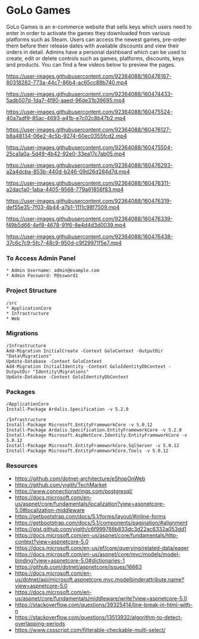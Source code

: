 # GoLo Games

GoLo Games is an e-commerce website that sells keys which users need to enter in order to activate the games they downloaded from various platforms such as Steam. Users can access the newest games, pre-order them before their release dates with available discounts and view their orders in detail. Admins have a personal dashboard which can be used to create, edit or delete controls such as games, platforms, discounts, keys and products. You can find a few videos below to preview the pages.

https://user-images.githubusercontent.com/92364088/160476167-80318282-773a-44c7-86b4-ac65cc89b740.mp4

https://user-images.githubusercontent.com/92364088/160474433-5adb507d-1da7-4f80-aaed-96de31b39695.mp4

https://user-images.githubusercontent.com/92364088/160475524-40a7adf9-85ac-4693-a41b-e7c02c8b47b2.mp4

https://user-images.githubusercontent.com/92364088/160476127-b8a48134-06e2-4c5b-9274-60ec0355fcd2.mp4

https://user-images.githubusercontent.com/92364088/160475504-25ca1a0a-5d49-4b42-92e0-33ea17c7ab05.mp4

https://user-images.githubusercontent.com/92364088/160476293-a2a4dcba-853b-440d-b246-09d26d284d7d.mp4

https://user-images.githubusercontent.com/92364088/160476311-a2dacfa0-1aba-4405-9568-779a61856f83.mp4

https://user-images.githubusercontent.com/92364088/160476319-def55e35-7f03-4b44-a7b1-1111c98f7509.mp4

https://user-images.githubusercontent.com/92364088/160476339-f49b5d66-4ef8-4678-91f6-8e4d4d3d0039.mp4

https://user-images.githubusercontent.com/92364088/160476438-37c6c7c9-5fc7-48c9-950d-c9f29971f5e7.mp4


### To Access Admin Panel
```
* Admin Username: admin@example.com
* Admin Password: P@ssword1
```

### Project Structure
```
/src
* ApplicationCore
* Infrastructure
* Web
```

### Migrations
```
/Infrastructure
Add-Migration InitialCreate -Context GoloContext -OutputDir "Data\Migrations"
Update-Database -Context GoloContext
Add-Migration InitialIdentity -Context GoloIdentityDbContext -OutputDir "Identity\Migrations"
Update-Database -Context GoloIdentityDbContext
```

### Packages
```
/ApplicationCore
Install-Package Ardalis.Specification -v 5.2.0

/Infrastructure
Install-Package Microsoft.EntityFrameworkCore -v 5.0.12
Install-Package Ardalis.Specification.EntityFrameworkCore -v 5.2.0
Install-Package Microsoft.AspNetCore.Identity.EntityFrameworkCore -v 5.0.12
Install-Package Microsoft.EntityFrameworkCore.SqlServer -v 5.0.12
Install-Package Microsoft.EntityFrameworkCore.Tools -v 5.0.12
```

### Resources
* https://github.com/dotnet-architecture/eShopOnWeb
* https://github.com/yigith/TechMarket
* https://www.connectionstrings.com/postgresql/
* https://docs.microsoft.com/en-us/aspnet/core/fundamentals/localization?view=aspnetcore-5.0#localization-middleware
* https://getbootstrap.com/docs/5.1/forms/layout/#inline-forms
* https://getbootstrap.com/docs/5.1/components/pagination/#alignment
* https://gist.github.com/yigith/c6f999788b833dc3d22ac6332a053dd1
* https://docs.microsoft.com/en-us/aspnet/core/fundamentals/http-context?view=aspnetcore-5.0
* https://docs.microsoft.com/en-us/ef/core/querying/related-data/eager
* https://docs.microsoft.com/en-us/aspnet/core/mvc/models/model-binding?view=aspnetcore-5.0#dictionaries-1
* https://github.com/dotnet/aspnetcore/issues/16663
* https://docs.microsoft.com/en-us/dotnet/api/microsoft.aspnetcore.mvc.modelbinderattribute.name?view=aspnetcore-5.0
* https://docs.microsoft.com/en-us/aspnet/core/fundamentals/middleware/write?view=aspnetcore-5.0
* https://stackoverflow.com/questions/39325414/line-break-in-html-with-n
* https://stackoverflow.com/questions/13513932/algorithm-to-detect-overlapping-periods
* https://www.cssscript.com/filterable-checkable-multi-select/
